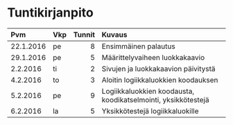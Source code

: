 # Tuntikirjanpito

Pvm       | Vkp | Tunnit | Kuvaus
:-------- |:--- | ------:| :----------------------------------
22.1.2016 | pe  | 8      | Ensimmäinen palautus
29.1.2016 | pe  | 5      | Määrittelyvaiheen luokkakaavio
2.2.2016  | ti  | 2      | Sivujen ja luokkakaavion päivitystä
4.2.2016  | to  | 3      | Aloitin logiikkaluokkien koodauksen
5.2.2016  | pe  | 9      | Logiikkaluokkien koodausta, koodikatselmointi, yksikkötestejä
6.2.2016  | la  | 5      | Yksikkötestejä logiikkaluokille
